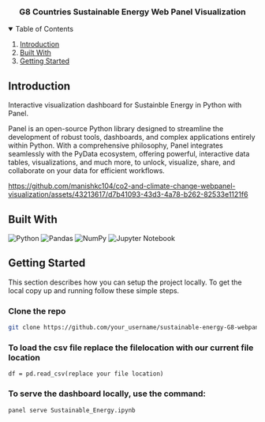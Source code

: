 <div align="center">
  <h3 align="center">G8 Countries Sustainable Energy Web Panel Visualization</h3>
</div>

<details open>
  <summary>Table of Contents</summary>
  <ol>
    <li>
      <a href="#introduction">Introduction</a>
    </li>
     <li>
      <a href="#built-with">Built With</a>
    </li>
    <li>
      <a href="#getting-started">Getting Started</a>
    </li>
  </ol>
</details>

## Introduction

Interactive visualization dashboard for Sustainble Energy in Python with Panel.

Panel is an open-source Python library designed to streamline the development of robust tools, dashboards, and complex applications entirely within Python. With a comprehensive philosophy, Panel integrates seamlessly with the PyData ecosystem, offering powerful, interactive data tables, visualizations, and much more, to unlock, visualize, share, and collaborate on your data for efficient workflows.

https://github.com/manishkc104/co2-and-climate-change-webpanel-visualization/assets/43213617/d7b41093-43d3-4a78-b262-82533e1121f6

## Built With

![Python](https://img.shields.io/badge/python-3670A0?style=for-the-badge&logo=python&logoColor=ffdd54)
![Pandas](https://img.shields.io/badge/pandas-%23150458.svg?style=for-the-badge&logo=pandas&logoColor=white)
![NumPy](https://img.shields.io/badge/numpy-%23013243.svg?style=for-the-badge&logo=numpy&logoColor=white)
![Jupyter Notebook](https://img.shields.io/badge/jupyter-%23FA0F00.svg?style=for-the-badge&logo=jupyter&logoColor=white)

## Getting Started

This section describes how you can setup the project locally. To get the local copy up and running follow these simple steps.

### Clone the repo

```sh
git clone https://github.com/your_username/sustainable-energy-G8-webpanel-visualization.git
```

### To load the csv file replace the filelocation with our current file location

```
df = pd.read_csv(replace your file location)
```

### To serve the dashboard locally, use the command:

```
panel serve Sustainable_Energy.ipynb
```

